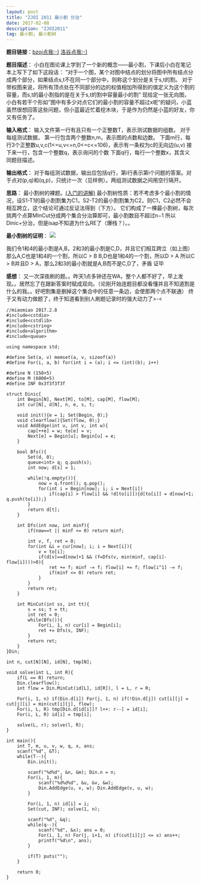 ```yaml
---
layout: post
title: "ZJOI 2011 最小割 分治"
date: 2017-02-08 
description: "ZJOI2011"
tag: 最小割; 最小割树
---
```


**题目链接**：[bzoj点我:-)](http://www.lydsy.com/JudgeOnline/problem.php?id=2229) [洛谷点我:-)](https://daniu.luogu.org/problem/show?pid=3329) 

**题目描述**： 
小白在图论课上学到了一个新的概念——最小割，下课后小白在笔记本上写下了如下这段话： ”对于一个图，某个对图中结点的划分将图中所有结点分成两个部分，如果结点s,t不在同一个部分中，则称这个划分是关于s,t的割。 
对于带权图来说，将所有顶点处在不同部分的边的权值相加所得到的值定义为这个割的容量，而s,t的最小割指的是在关于s,t的割中容量最小的割“ 
现给定一张无向图，小白有若干个形如”图中有多少对点它们的最小割的容量不超过x呢“的疑问，小蓝虽然很想回答这些问题，但小蓝最近忙着挖木块，于是作为仍然是小蓝的好友，你又有任务了。

**输入格式**： 
输入文件第一行有且只有一个正整数T，表示测试数据的组数。 对于每组测试数据， 第一行包含两个整数n,m，表示图的点数和边数。 下面m行，每行3个正整数u,v,c(1<=u,v<=n,0<=c<=106)，表示有一条权为c的无向边(u,v) 接下来一行，包含一个整数q，表示询问的个数 下面q行，每行一个整数x，其含义同题目描述。

**输出格式**： 
对于每组测试数据，输出应包括q行，第i行表示第i个问题的答案。对于点对(p,q)和(q,p)，只统计一次（见样例）。两组测试数据之间用空行隔开。

**思路**： 
最小割树的裸题。[(入门的讲解)](http://blog.csdn.net/jyxjyx27/article/details/42750833) 
最小割树性质：若不考虑多个最小割的情况，设S1-T1的最小割割集为C1，S2-T2的最小割割集为C2，则C1，C2必然不会相互跨立，这个结论可通过反证法得到（下方）。 
它们构成了一棵最小割树，每次挑两个点算MInCut分成两个集合分治算即可，最小割数目不超过n−1
所以Dinic+分治，但是isap不知道为什么RE了（爆栈？）。。

**最小割树的证明**： 
 ![](./t.png)

我们令1和4的最小割是A,B，2和3的最小割是C,D，并且它们相互跨立（如上图） 
那么A,C也是1和4的一个割，所以C > B 
B,D也是1和4的一个割，所以D > A 
所以C > B并且D > A，那么2和3的最小割就是A,B而不是C,D了，矛盾 
证毕

**感想**： 
又一次深夜刷的题。。昨天1点多钟还在WA，整个人都不好了，早上发现。。居然忘了在跟新答案时赋成双向。（论刚开始连题目都没看懂并且不知道割是什么的我。。好吧割集是删掉这个集合中的任意一条边，会使那两个点不联通） 
终于又有动力做题了，终于知道看到别人刷题记录时的强大动力了>-<

```
//miaomiao 2017.2.8
#include<cstdio>
#include<cstdlib>
#include<cstring>
#include<algorithm>
#include<queue>

using namespace std;

#define Set(a, v) memset(a, v, sizeof(a))
#define For(i, a, b) for(int i = (a); i <= (int)(b); i++)

#define N (150+5)
#define M (6000+5)
#define INF 0x3f3f3f3f

struct Dinic{
    int Begin[N], Next[M], to[M], cap[M], flow[M];
    int cur[N], d[N], n, e, s, t;

    void init(){e = 1; Set(Begin, 0);}
    void clearflow(){Set(flow, 0);}
    void AddEdge(int u, int v, int w){
        cap[++e] = w; to[e] = v;
        Next[e] = Begin[u]; Begin[u] = e;
    }

    bool Bfs(){
        Set(d, 0);
        queue<int> q; q.push(s);
        int now; d[s] = 1;

        while(!q.empty()){
            now = q.front(); q.pop();
            for(int i = Begin[now]; i; i = Next[i])
                if(cap[i] > flow[i] && !d[to[i]]){d[to[i]] = d[now]+1; q.push(to[i]);}
        }
        return d[t];
    }

    int Dfs(int now, int minf){
        if(now==t || minf <= 0) return minf;

        int v, f, ret = 0; 
        for(int &i = cur[now]; i; i = Next[i]){
            v = to[i];
            if(d[v]==d[now]+1 && (f=Dfs(v, min(minf, cap[i]-flow[i])))>0){
                ret += f; minf -= f; flow[i] += f; flow[i^1] -= f;
                if(minf <= 0) return ret;
            }
        }
        return ret;
    }

    int MinCut(int ss, int tt){
        s = ss; t = tt;
        int ret = 0;
        while(Bfs()){
            For(i, 1, n) cur[i] = Begin[i];
            ret += Dfs(s, INF);
        }
        return ret;
    }
}Din;

int n, cut[N][N], id[N], tmp[N];

void solve(int L, int R){
    if(L == R) return;
    Din.clearflow();
    int flow = Din.MinCut(id[L], id[R]), l = L, r = R;

    For(i, 1, n) if(Din.d[i]) For(j, 1, n) if(!Din.d[j]) cut[i][j] = cut[j][i] = min(cut[i][j], flow);
    For(i, L, R) tmp[Din.d[id[i]]? l++: r--] = id[i];
    For(i, L, R) id[i] = tmp[i];

    solve(L, r); solve(l, R);
}

int main(){
    int T, m, u, v, w, q, x, ans;
    scanf("%d", &T);
    while(T--){
        Din.init();

        scanf("%d%d", &n, &m); Din.n = n;
        For(i, 1, m){
            scanf("%d%d%d", &u, &v, &w);
            Din.AddEdge(u, v, w); Din.AddEdge(v, u, w);
        }

        For(i, 1, n) id[i] = i;
        Set(cut, INF); solve(1, n);

        scanf("%d", &q);
        while(q--){
            scanf("%d", &x); ans = 0;
            For(i, 1, n) For(j, i+1, n) if(cut[i][j] <= x) ans++;
            printf("%d\n", ans);
        }

        if(T) puts("");
    }

    return 0;
}
```
